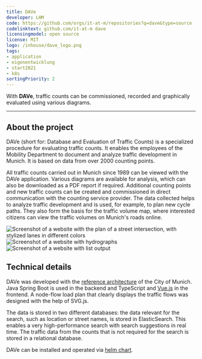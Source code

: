 ```yaml
---
title: DAVe
developer: LHM
code: https://github.com/orgs/it-at-m/repositories?q=dave&type=source
codelinktext: github.com/it-at-m dave
licensingmodel: open source
license: MIT
logo: /inhouse/dave_logo.png
tags:
- application
- eigenentwicklung
- start2021
- k8s
sortingPriority: 2
---
```

With __DAVe__, traffic counts can be commissioned, recorded and graphically evaluated using various diagrams.

---

## About the project


DAVe (short for: Database and Evaluation of Traffic Counts) is a specialized procedure for evaluating traffic counts. It enables the employees of the Mobility Department to document and analyze traffic development in Munich. It is based on data from over 2000 counting points.
 
All traffic counts carried out in Munich since 1989 can be viewed with the DAVe application. Various diagrams are available for analysis, which can also be downloaded as a PDF report if required. Additional counting points and new traffic counts can be created and commissioned in direct communication with the counting service provider.
The data collected helps to analyze traffic development and is used, for example, to plan new cycle paths. They also form the basis for the traffic volume map, where interested citizens can view the traffic volumes on Munich's roads online.

![Screenshot of a website with the plan of a street intersection, with stylized lanes in different colors](/inhouse/DAVE-Standardansicht-Knoten-Strom-Belastungsplan.png)
![Screenshot of a website with hydrographs](/inhouse/DAVE_Ganglinie.png)
![Screenshot of a website with list output](/inhouse/DAVE_Listenausgabe.png)


## Technical details

DAVe was developed with the [reference architecture](../publish#refarch) of the City of Munich. Java Spring Boot is used in the backend and TypeScript and [Vue.js](vuejs) in the frontend. A node-flow load plan that clearly displays the traffic flows was designed with the help of SVG.js.

The data is stored in two different databases: the data relevant for the search, such as location or street names, is stored in ElasticSearch. This enables a very high-performance search with search suggestions in real time. The traffic data from the counts that is not required for the search is stored in a relational database.

DAVe can be installed and operated via [helm chart](https://artifacthub.io/packages/helm/it-at-m/dave?modal=install).
